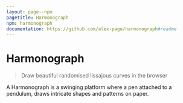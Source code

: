```yaml
---
layout: page--npm
pagetitle: Harmonograph
npm: harmonograph
documentation: https://github.com/alex-page/harmonograph#readme
---
```

# Harmonograph

> Draw beautiful randomised lissajous curves in the browser

A Harmonograph is a swinging platform where a pen attached to a pendulum, draws intricate shapes and patterns on paper.
